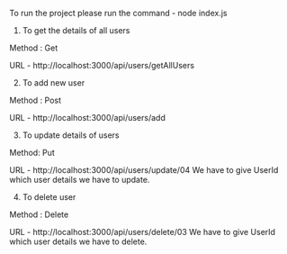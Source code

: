 To run the project please run the command -  node index.js 

1) To get the  details of all users 
 
Method : Get
 
URL - http://localhost:3000/api/users/getAllUsers

2) To add new user
   
Method : Post
 
URL - http://localhost:3000/api/users/add

3) To update details of users
   
 Method: Put
 
 URL - http://localhost:3000/api/users/update/04  We have to give UserId which user details we have to update.

4) To delete user
   
 Method : Delete
 
 URL - http://localhost:3000/api/users/delete/03  We have to give UserId which user details we have to delete.
